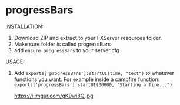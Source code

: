 # progressBars

INSTALLATION:
1. Download ZIP and extract to your FXServer resources folder.
2. Make sure folder is called progressBars
3. add `ensure progressBars` to your server.cfg

USAGE:
1. Add `exports['progressBars']:startUI(time, "text")` to whatever functions you want.
   For example inside a campfire function: `exports['progressBars']:startUI(30000, "Starting a fire...")`
   
   https://i.imgur.com/gK9wi8Q.jpg
